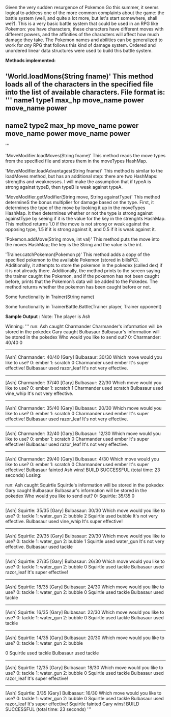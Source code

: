 ﻿Given the very sudden resurgence of Pokemon Go this summer, it seems logical to address one of the more common complaints about the game: the battle system (well, and quite a lot more, but let's start somewhere, shall we?).  This is a very basic battle system that could be used in an RPG like Pokemon: you have characters, these characters have different moves with different powers, and the affinities of the characters will affect how much damage they take.  The Pokemon names and abilities can be generalized to work for *any* RPG that follows this kind of damage system. Ordered and unordered linear data structures were used to build this battle system.

**Methods implemented:**

'World.loadMons(String fname)'
This method loads all of the characters in the specified file into the list of available characters. File format is:
'''
name1
type1
max_hp
move_name power
move_name power
-
name2
type2
max_hp
move_name power
move_name power
move_name power
-
'''

'MoveModifier.loadMoves(String fname)'
This method reads the move types from the specified file and stores them in the moveTypes HashMap.

'MoveModifier.loadAdvantages(String fname)'
This method is similar to the loadMoves method, but has an additional step: there are two HashMaps: strengths and weaknesses. I will make the assumption that if typeA is strong against typeB, then typeB is weak against typeA.

'MoveModifier.getModifier(String move, String againstType)'
This method determineS the bonus multiplier for damage based on the type. First, it determines the type of the move by looking it up in the moveTypes HashMap. It then determines whether or not the type is strong against againstType by seeing if it is the value for the key in the strenghts HashMap. This method returns 1.0 if the move is not strong or weak against the opposing type, 1.5 if it is strong against it, and 0.5 if it is weak against it.

'Pokemon.addMove(String move, int val)'
This method puts the move into the moves HashMap; the key is the String and the value is the int.

'Trainer.catchPokemon(Pokemon p)'
This method adds a copy of the specified pokemon to the available Pokemon (stored in billsPC). Additionally, it attempts to store the pokemon in the pokedex (called dex) if it is not already there. Additionally, the method prints to the screen saying the trainer caught the Pokemon, and if the pokemon has not been caught before, prints that the Pokemon’s data will be added to the Pokedex. The method returns whether the pokemon has been caught before or not. 

Some functionality in Trainer(String name)

Some functionality in TrainerBattle.Battle(Trainer player, Trainer opponent)



**Sample Output**
: Note: The player is Ash

Winning:
'''
run:
Ash caught Charmander
Charmander's information will be stored in the pokedex
Gary caught Bulbasaur
Bulbasaur's information will be stored in the pokedex
Who would you like to send out?
0: Charmander: 40/40
0
****
[Ash] Charmander: 40/40
[Gary] Bulbasaur: 30/30
Which move would you like to use?
0: ember
1: scratch
0
Charmander used ember
It's super effective!
Bulbasaur used razor_leaf
It's not very effective.
****
[Ash] Charmander: 37/40
[Gary] Bulbasaur: 22/30
Which move would you like to use?
0: ember
1: scratch
1
Charmander used scratch
Bulbasaur used vine_whip
It's not very effective.
****
[Ash] Charmander: 35/40
[Gary] Bulbasaur: 20/30
Which move would you like to use?
0: ember
1: scratch
0
Charmander used ember
It's super effective!
Bulbasaur used razor_leaf
It's not very effective.
****
[Ash] Charmander: 32/40
[Gary] Bulbasaur: 12/30
Which move would you like to use?
0: ember
1: scratch
0
Charmander used ember
It's super effective!
Bulbasaur used razor_leaf
It's not very effective.
****
[Ash] Charmander: 29/40
[Gary] Bulbasaur: 4/30
Which move would you like to use?
0: ember
1: scratch
0
Charmander used ember
It's super effective!
Bulbasaur fainted
Ash wins!
BUILD SUCCESSFUL (total time: 23 seconds)
Losing:

run:
Ash caught Squirtle
Squirtle's information will be stored in the pokedex
Gary caught Bulbasaur
Bulbasaur's information will be stored in the pokedex
Who would you like to send out?
0: Squirtle: 35/35
0
****
[Ash] Squirtle: 35/35
[Gary] Bulbasaur: 30/30
Which move would you like to use?
0: tackle
1: water_gun
2: bubble
2
Squirtle used bubble
It's not very effective.
Bulbasaur used vine_whip
It's super effective!
****
[Ash] Squirtle: 29/35
[Gary] Bulbasaur: 29/30
Which move would you like to use?
0: tackle
1: water_gun
2: bubble
1
Squirtle used water_gun
It's not very effective.
Bulbasaur used tackle
****
[Ash] Squirtle: 27/35
[Gary] Bulbasaur: 26/30
Which move would you like to use?
0: tackle
1: water_gun
2: bubble
0
Squirtle used tackle
Bulbasaur used razor_leaf
It's super effective!
****
[Ash] Squirtle: 18/35
[Gary] Bulbasaur: 24/30
Which move would you like to use?
0: tackle
1: water_gun
2: bubble
0
Squirtle used tackle
Bulbasaur used tackle
****
[Ash] Squirtle: 16/35
[Gary] Bulbasaur: 22/30
Which move would you like to use?
0: tackle
1: water_gun
2: bubble
0
Squirtle used tackle
Bulbasaur used tackle
****
[Ash] Squirtle: 14/35
[Gary] Bulbasaur: 20/30
Which move would you like to use?
0: tackle
1: water_gun
2: bubble

0
Squirtle used tackle
Bulbasaur used tackle
****
[Ash] Squirtle: 12/35
[Gary] Bulbasaur: 18/30
Which move would you like to use?
0: tackle
1: water_gun
2: bubble
0
Squirtle used tackle
Bulbasaur used razor_leaf
It's super effective!
****
[Ash] Squirtle: 3/35
[Gary] Bulbasaur: 16/30
Which move would you like to use?
0: tackle
1: water_gun
2: bubble
0
Squirtle used tackle
Bulbasaur used razor_leaf
It's super effective!
Squirtle fainted
Gary wins!
BUILD SUCCESSFUL (total time: 23 seconds)
'''